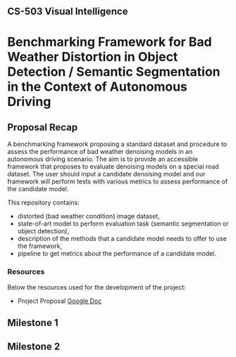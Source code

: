 ## CS-503 Visual Intelligence
# Benchmarking Framework for Bad Weather Distortion in Object Detection / Semantic Segmentation in the Context of Autonomous Driving

## Proposal Recap
A benchmarking framework proposing a standard dataset and procedure to assess the performance of bad weather denoising models in an autonomous driving scenario. The aim is to provide an accessible framework that proposes to evaluate denoising models on a special road dataset. The user should input a candidate denoising model and our framework will perform tests with various metrics to assess performance of the candidate model.

This repository contains:
- distorted (bad weather condition) image dataset,
- state-of-art model to perform evaluation task (semantic segmentation or object detection),
- description of the methods that a candidate model needs to offer to use the framework,
- pipeline to get metrics about the performance of a candidate model.

### Resources

Below the resources used for the development of the project:
- Project Proposal [Google Doc](https://docs.google.com/document/d/1qNOLPn8raD1vMe1DtMaB38gz32ec2g34F1GkgsOPekA/edit#) 

## Milestone 1

## Milestone 2
